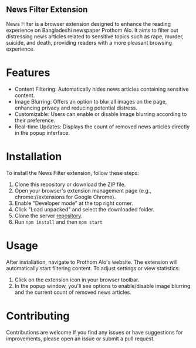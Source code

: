 ## News Filter Extension

News Filter is a browser extension designed to enhance the reading experience on Bangladeshi newspaper Prothom Alo. It aims to filter out distressing news articles related to sensitive topics such as rape, murder, suicide, and death, providing readers with a more pleasant browsing experience.

# Features

- Content Filtering: Automatically hides news articles containing sensitive content.
- Image Blurring: Offers an option to blur all images on the page, enhancing privacy and reducing potential distress.
- Customizable: Users can enable or disable image blurring according to their preference.
- Real-time Updates: Displays the count of removed news articles directly in the popup interface.

# Installation

To install the News Filter extension, follow these steps:

1. Clone this repository or download the ZIP file.
2. Open your browser's extension management page (e.g., chrome://extensions for Google Chrome).
3. Enable "Developer mode" at the top right corner.
4. Click "Load unpacked" and select the downloaded folder.
5. Clone the server [repository](https://github.com/hattima-tim/remove-bad-content-server).
6. Run `npm install` and then `npm start`

# Usage

After installation, navigate to Prothom Alo's website. The extension will automatically start filtering content. To adjust settings or view statistics:

1. Click on the extension icon in your browser toolbar.
2. In the popup window, you'll see options to enable/disable image blurring and the current count of removed news articles.

# Contributing

Contributions are welcome If you find any issues or have suggestions for improvements, please open an issue or submit a pull request.
